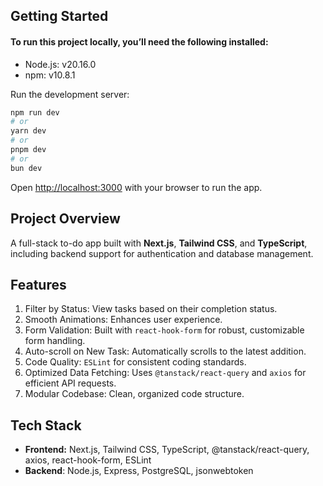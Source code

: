 ## Getting Started

#### To run this project locally, you’ll need the following installed:
- Node.js: v20.16.0
- npm: v10.8.1

Run the development server:
```bash
npm run dev
# or
yarn dev
# or
pnpm dev
# or
bun dev
```

Open [http://localhost:3000](http://localhost:3000) with your browser to run the app.


## Project Overview

A full-stack to-do app built with **Next.js**, **Tailwind CSS**, and **TypeScript**, including backend support for authentication and database management.

## Features
1. Filter by Status: View tasks based on their completion status.
2. Smooth Animations: Enhances user experience.
3. Form Validation: Built with `react-hook-form` for robust, customizable form handling.
4. Auto-scroll on New Task: Automatically scrolls to the latest addition.
5. Code Quality: `ESLint` for consistent coding standards.
6. Optimized Data Fetching: Uses `@tanstack/react-query` and `axios` for efficient API requests.
7. Modular Codebase: Clean, organized code structure.

## Tech Stack
- **Frontend:** Next.js, Tailwind CSS, TypeScript, @tanstack/react-query, axios, react-hook-form, ESLint
- **Backend**: Node.js, Express, PostgreSQL, jsonwebtoken
